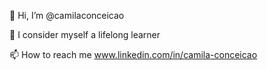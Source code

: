 👋 Hi, I’m @camilaconceicao

👀 I consider myself a lifelong learner

📫 How to reach me www.linkedin.com/in/camila-conceicao

<!---
camilaconceicao/camilaconceicao is a ✨ special ✨ repository because its `README.md` (this file) appears on your GitHub profile.
You can click the Preview link to take a look at your changes.
--->
